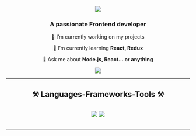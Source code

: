 
<h1 align="center">
    <img src="https://readme-typing-svg.herokuapp.com/?font=Righteous&size=35&center=true&vCenter=true&width=500&height=70&duration=4000&lines=Hi+There!+👋;+I'm+Yersultan!;" />
</h1>

<h3 align="center">A passionate Frontend developer</h3>

<div align="center">
 
 🔭 I’m currently working on my projects
 
 🌱 I’m currently learning **React, Redux**

💬 Ask me about **Node.js, React... or anything**
 </div>

 <div align="center"> 
  <a href="mailto:samadok123.com@gmail.com">
    <img src="https://img.shields.io/badge/Gmail-333333?style=for-the-badge&logo=gmail&logoColor=red" />
  </a>
</div>
<hr/>

<h2 align="center">⚒️ Languages-Frameworks-Tools ⚒️</h2>
<br/>
<div align="center">
    <img src="https://skillicons.dev/icons?i=react,html,css,vscode,github,figma,git" />
    <img src="https://skillicons.dev/icons?i=nodejs,javascript,typescript,express" /><br>
</div>

<br/>
<hr/>
